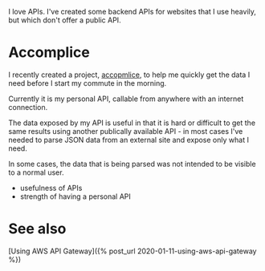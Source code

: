 I love APIs. I've created some backend APIs for websites that I use heavily, but
which don't offer a public API.

# Accomplice

I recently created a project,
[accopmlice](www.github.com/aaronpkelly/accomplice), to help me quickly get the
data I need before I start my commute in the morning.

Currently it is my personal API, callable from anywhere with an internet
connection.

The data exposed by my API is useful in that it is hard or difficult to get
the same results using another publically available API - in most cases I've
needed to parse JSON data from an external site and expose only what I need.

In some cases, the data that is being parsed was not intended to be visible to
a normal user.

- usefulness of APIs
- strength of having a personal API

# See also

[Using AWS API Gateway]({% post_url 2020-01-11-using-aws-api-gateway %})